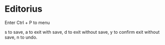 # Editorius

Enter Ctrl + P to menu

s to save, a to exit with save, d to exit without save, y to confirm exit without save, n to undo.

